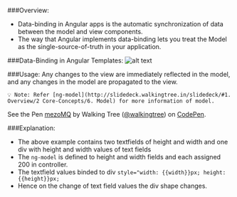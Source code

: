 ###Overview:
* Data-binding in Angular apps is the automatic synchronization of data between the model and view components.
* The way that Angular implements data-binding lets you treat the Model as the single-source-of-truth in your application.

###Data-Binding in Angular Templates:
![alt text](https://docs.angularjs.org/img/Two_Way_Data_Binding.png "MVC")
 
###Usage:
 Any changes to the view are immediately reflected in the model, and any changes in the model are propagated to the view. 
 
 `💡 Note: Refer [ng-model](http://slidedeck.walkingtree.in/slidedeck/#1. Overview/2 Core-Concepts/6. Model) for more information of model.`

<p data-height="268" data-theme-id="0" data-slug-hash="mezoMQ" data-default-tab="result" data-user="walkingtree" class='codepen'>See the Pen <a href='http://codepen.io/walkingtree/pen/mezoMQ/'>mezoMQ</a> by Walking Tree (<a href='http://codepen.io/walkingtree'>@walkingtree</a>) on <a href='http://codepen.io'>CodePen</a>.</p>
<script async src="//assets.codepen.io/assets/embed/ei.js"></script>

###Explanation:
* The above example contains two textfields of height and width and one div with height and width values of text fields
* The ```ng-model``` is defined to height and width fields and each assigned 200 in controller.
* The textfield values binded to div ```style="width: {{width}}px; height: {{height}}px;```
* Hence on the change of text field values the div shape changes.
